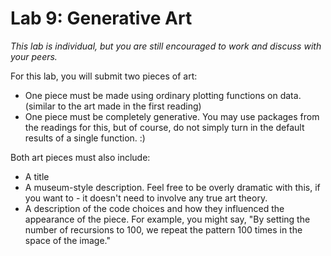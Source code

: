 # Lab 9: Generative Art 

*This lab is individual, but you are still encouraged to work and discuss with your peers.*

For this lab, you will submit two pieces of art:

- One piece must be made using ordinary plotting functions on data. (similar
to the art made in the first reading)
- One piece must be completely generative. You may use packages from the
readings for this, but of course, do not simply turn in the default results of
a single function. :)

Both art pieces must also include:

- A title
- A museum-style description. Feel free to be overly dramatic with this, if you
want to - it doesn't need to involve any true art theory.
- A description of the code choices and how they influenced the appearance of
the piece. For example, you might say, "By setting the number of recursions to
100, we repeat the pattern 100 times in the space of the image."
